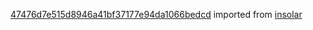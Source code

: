 [47476d7e515d8946a41bf37177e94da1066bedcd](https://github.com/insolar/insolar/commit/47476d7e515d8946a41bf37177e94da1066bedcd) imported from [insolar](https://github.com/insolar/insolar)
